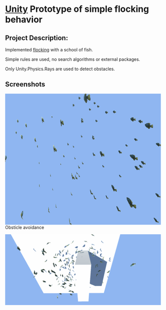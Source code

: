 # [Unity](https://unity.com/) Prototype of simple flocking behavior

## Project Description:

Implemented [flocking](https://en.wikipedia.org/wiki/Flocking_(behavior)) with a school of fish.


Simple rules are used, no search algorithms or external packages.

Only Unity.Physics.Rays are used to detect obstacles.

## Screenshots


<img src='Screenshot.gif' align="right" width=960>



Obsticle avoidance


<img src='avoid.gif' >

